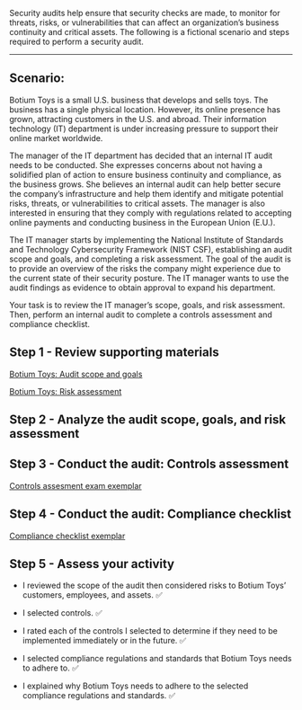 Security audits help ensure that security checks are made, to monitor for threats, risks, or vulnerabilities that can affect an organization’s business continuity and critical assets. The following is a fictional scenario and steps required to perform a security audit.

---

## Scenario:

Botium Toys is a small U.S. business that develops and sells toys. The business has a single physical location. However, its online presence has grown, attracting customers in the U.S. and abroad. Their information technology (IT) department is under increasing pressure to support their online market worldwide. 

The manager of the IT department has decided that an internal IT audit needs to be conducted. She expresses concerns about not having a solidified plan of action to ensure business continuity and compliance, as the business grows. She believes an internal audit can help better secure the company’s infrastructure and help them identify and mitigate potential risks, threats, or vulnerabilities to critical assets. The manager is also interested in ensuring that they comply with regulations related to accepting online payments and conducting business in the European Union (E.U.).   

The IT manager starts by implementing the National Institute of Standards and Technology Cybersecurity Framework (NIST CSF), establishing an audit scope and goals, and completing a risk assessment. The goal of the audit is to provide an overview of the risks the company might experience due to the current state of their security posture. The IT manager wants to use the audit findings as evidence to obtain approval to expand his department. 

Your task is to review the IT manager’s scope, goals, and risk assessment. Then, perform an internal audit to complete a controls assessment and compliance checklist. 

## Step 1 - Review supporting materials

[Botium Toys: Audit scope and goals](https://docs.google.com/document/d/1bA-J96jzDVFi9XjNOKd4w2bCR7X7ZTs3_szPElOkyFM/template/preview)

[Botium Toys: Risk assessment](https://docs.google.com/document/d/1rdjLtrTQD7c8K3cUeKnrhyq3DzXpKNL9vdHI1T9Vu80/template/preview?resourcekey=0--N8L-3p4Hel22vaxVLjIOA)

## Step 2 - Analyze the audit scope, goals, and risk assessment

## Step 3 - Conduct the audit: Controls assessment

[Controls assesment exam exemplar](https://github.com/cloudquiza/security-audit-1/blob/main/Controls%20assessment%20exemplar.pdf)

## Step 4 - Conduct the audit: Compliance checklist

[Compliance checklist exemplar](https://github.com/cloudquiza/security-audit-1/blob/main/Compliance%20checklist%20exemplar.pdf)

## Step 5 - Assess your activity

- I reviewed the scope of the audit then considered risks to Botium Toys’ customers, employees, and assets. ✅

- I selected controls. ✅

- I rated each of the controls I selected to determine if they need to be implemented immediately or in the future. ✅
  
- I selected compliance regulations and standards that Botium Toys needs to adhere to. ✅
  
- I explained why Botium Toys needs to adhere to the selected compliance regulations and standards. ✅
